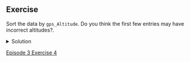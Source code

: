## Exercise

Sort the data by <code>gps_Altitude</code>. Do you think the first few entries may have incorrect altitudes?.

<details>
  <summary>
        Solution
  </summary>

  In the <code>gps:Altitude</code> column, select <code>Sort... > numbers</code> and select <code>smallest first</code>. The first few values are all 0. The altitudes are more likely ‘missing’ than incorrect. The survey is delivered by Smartphone with the gps information added automatically by the app. The lack of an altitude value suggests that the smartphone was unable to provide it and it defaulted to 0.
</details>

[Episode 3 Exercise 4](episode3_ex5.md)
